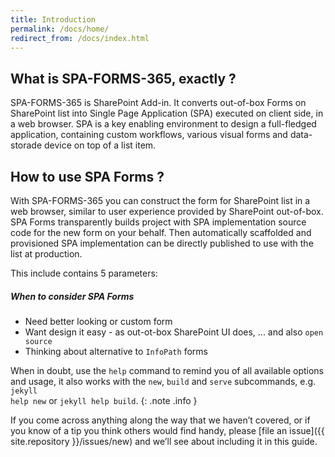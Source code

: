 ```yaml
---
title: Introduction
permalink: /docs/home/
redirect_from: /docs/index.html
---
```


## What is SPA-FORMS-365, exactly ?

SPA-FORMS-365 is SharePoint Add-in. It converts out-of-box Forms on SharePoint list into Single Page Application (SPA) executed on client side, in a web browser. SPA is a key enabling environment to design a full-fledged application, containing custom workflows, various visual forms and data-storade device on top of a list item.  

## How to use SPA Forms ?

With SPA-FORMS-365 you can construct the form for SharePoint list in a web browser, similar to user experience provided by SharePoint out-of-box. SPA Forms transparently builds project with SPA implementation source code for the new form on your behalf. Then automatically scaffolded and provisioned SPA implementation can be directly published to use with the list at production.  

This include contains 5 parameters:

<div class="note info">
<h5>When to consider SPA Forms</h5>
<ul>
<li>Need better looking or custom form</li>
<li>Want design it easy - as out-ot-box SharePoint UI does, ... and also <code>open source</code></li>
<li>Thinking about alternative to <code>InfoPath</code> forms</li>
</ul>
</div>

When in doubt, use the <code>help</code> command to remind you of all available options and usage, it also works with the <code>new</code>, <code>build</code> and <code>serve</code> subcommands, e.g. <code>jekyll help new</code> or <code>jekyll help build</code>.
{: .note .info }

If you come across anything along the way that we haven’t covered, or if you
know of a tip you think others would find handy, please [file an
issue]({{ site.repository }}/issues/new) and we’ll see about
including it in this guide.
